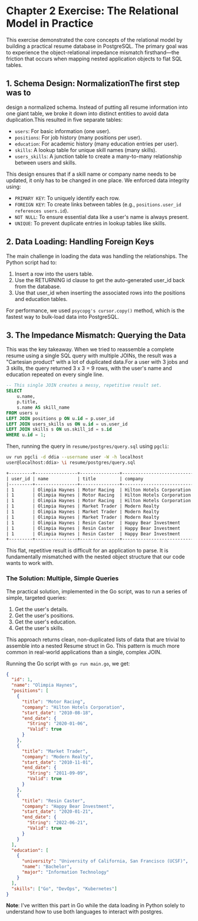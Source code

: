 # Chapter 2 Exercise: The Relational Model in Practice

This exercise demonstrated the core concepts of the relational model by building a practical resume database in
PostgreSQL. The primary goal was to experience the object-relational impedance mismatch firsthand—the friction that
occurs when mapping nested application objects to flat SQL tables.

## 1. Schema Design: NormalizationThe first step was to

design a normalized schema. Instead of putting all resume information into one giant table, we broke it down into
distinct entities to avoid data duplication.This resulted in five separate tables:

- `users`: For basic information (one user).
- `positions`: For job history (many positions per user).
- `education`: For academic history (many education entries per user).
- `skills`: A lookup table for unique skill names (many skills).
- `users_skills`: A junction table to create a many-to-many relationship between users and skills.

This design ensures that if a skill name or company name needs to be updated, it only has to be changed in one place. We
enforced data integrity using:

- `PRIMARY KEY`: To uniquely identify each row.
- `FOREIGN KEY`: To create links between tables (e.g., `positions.user_id references users.id`).
- `NOT NULL`: To ensure essential data like a user's name is always present.
- `UNIQUE`: To prevent duplicate entries in lookup tables like skills.

## 2. Data Loading: Handling Foreign Keys

The main challenge in loading the data was handling the relationships. The Python script had to:

1. Insert a row into the users table.
2. Use the RETURNING id clause to get the auto-generated user_id back from the database.
3. Use that user_id when inserting the associated rows into the positions and education tables.

For performance, we used `psycopg's cursor.copy()` method, which is the fastest way to bulk-load data into PostgreSQL.

## 3. The Impedance Mismatch: Querying the Data

This was the key takeaway. When we tried to reassemble a complete resume using a single SQL query with multiple JOINs,
the result was a "Cartesian product" with a lot of duplicated data.For a user with 3 jobs and 3 skills, the query
returned 3 x 3 = 9 rows, with the user's name and education repeated on every single line.

```sql
-- This single JOIN creates a messy, repetitive result set.
SELECT
    u.name,
    p.title,
    s.name AS skill_name
FROM users u
LEFT JOIN positions p ON u.id = p.user_id
LEFT JOIN users_skills us ON u.id = us.user_id
LEFT JOIN skills s ON us.skill_id = s.id
WHERE u.id = 1;
```

Then, running the query in `resume/postgres/query.sql` using `pgcli`:

```bash
uv run pgcli -d ddia --username user -W -h localhost
user@localhost:ddia> \i resume/postgres/query.sql
```

```txt
+---------+----------------+---------------+---------------------------+----------------+--------------+------------------------------------------------+----------+------------+
| user_id | name           | title         | company                   | position_start | position_end | university                                     | degree   | skill_name |
|---------+----------------+---------------+---------------------------+----------------+--------------+------------------------------------------------+----------+------------|
| 1       | Olimpia Haynes | Motor Racing  | Hilton Hotels Corporation | 2010-08-18     | 2020-01-06   | University of California, San Francisco (UCSF) | Bachelor | Go         |
| 1       | Olimpia Haynes | Motor Racing  | Hilton Hotels Corporation | 2010-08-18     | 2020-01-06   | University of California, San Francisco (UCSF) | Bachelor | DevOps     |
| 1       | Olimpia Haynes | Motor Racing  | Hilton Hotels Corporation | 2010-08-18     | 2020-01-06   | University of California, San Francisco (UCSF) | Bachelor | Kubernetes |
| 1       | Olimpia Haynes | Market Trader | Modern Realty             | 2010-11-01     | 2011-09-09   | University of California, San Francisco (UCSF) | Bachelor | Go         |
| 1       | Olimpia Haynes | Market Trader | Modern Realty             | 2010-11-01     | 2011-09-09   | University of California, San Francisco (UCSF) | Bachelor | DevOps     |
| 1       | Olimpia Haynes | Market Trader | Modern Realty             | 2010-11-01     | 2011-09-09   | University of California, San Francisco (UCSF) | Bachelor | Kubernetes |
| 1       | Olimpia Haynes | Resin Caster  | Happy Bear Investment     | 2020-01-21     | 2022-06-21   | University of California, San Francisco (UCSF) | Bachelor | Go         |
| 1       | Olimpia Haynes | Resin Caster  | Happy Bear Investment     | 2020-01-21     | 2022-06-21   | University of California, San Francisco (UCSF) | Bachelor | DevOps     |
| 1       | Olimpia Haynes | Resin Caster  | Happy Bear Investment     | 2020-01-21     | 2022-06-21   | University of California, San Francisco (UCSF) | Bachelor | Kubernetes |
+---------+----------------+---------------+---------------------------+----------------+--------------+------------------------------------------------+----------+------------+
```

This flat, repetitive result is difficult for an application to parse. It is fundamentally mismatched with the nested
object structure that our code wants to work with.

### The Solution: Multiple, Simple Queries

The practical solution, implemented in the Go script, was to run a series of simple, targeted queries:

1. Get the user's details.
2. Get the user's positions.
3. Get the user's education.
4. Get the user's skills.

This approach returns clean, non-duplicated lists of data that are trivial to assemble into a nested Resume struct in
Go. This pattern is much more common in real-world applications than a single, complex JOIN.

Running the Go script with `go run main.go`, we get:

```json
{
  "id": 1,
  "name": "Olimpia Haynes",
  "positions": [
    {
      "title": "Motor Racing",
      "company": "Hilton Hotels Corporation",
      "start_date": "2010-08-18",
      "end_date": {
        "String": "2020-01-06",
        "Valid": true
      }
    },
    {
      "title": "Market Trader",
      "company": "Modern Realty",
      "start_date": "2010-11-01",
      "end_date": {
        "String": "2011-09-09",
        "Valid": true
      }
    },
    {
      "title": "Resin Caster",
      "company": "Happy Bear Investment",
      "start_date": "2020-01-21",
      "end_date": {
        "String": "2022-06-21",
        "Valid": true
      }
    }
  ],
  "education": [
    {
      "university": "University of California, San Francisco (UCSF)",
      "name": "Bachelor",
      "major": "Information Technology"
    }
  ],
  "skills": ["Go", "DevOps", "Kubernetes"]
}
```

**Note**: I've written this part in Go while the data loading in Python solely to understand how to use both languages
to interact with postgres.
